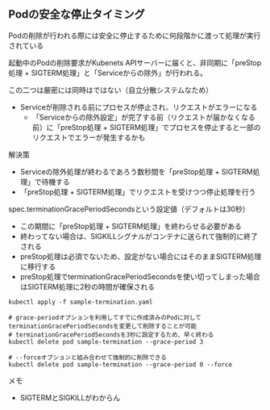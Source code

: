 ## Podの安全な停止タイミング

Podの削除が行われる際には安全に停止するために何段階かに渡って処理が実行されている

起動中のPodの削除要求がKubenets APIサーバーに届くと、非同期に「preStop処理 + SIGTERM処理」と「Serviceからの除外」が行われる。

この二つは厳密には同時はではない（自立分散システムなため）
- Serviceが削除される前にプロセスが停止され、リクエストがエラーになる
  - 「Serviceからの除外設定」が完了する前（リクエストが届かなくなる前）に「preStop処理 + SIGTERM処理」でプロセスを停止すると一部のリクエストでエラーが発生するかも

解決策
- Serviceの除外処理が終わるであろう数秒間を「preStop処理 + SIGTERM処理」で待機する
- 「preStop処理 + SIGTERM処理」でリクエストを受けつつ停止処理を行う

spec.terminationGracePeriodSecondsという設定値（デフォルトは30秒）
- この期間に「preStop処理 + SIGTERM処理」を終わらせる必要がある
- 終わってない場合は、SIGKILLシグナルがコンテナに送られて強制的に終了される
- preStop処理は必須でないため、設定がない場合にはそのままSIGTERM処理に移行する
- preStop処理でterminationGracePeriodSecondsを使い切ってしまった場合はSIGTERM処理に2秒の時間が確保される

```
kubectl apply -f sample-termination.yaml

# grace-periodオプションを利用してすでに作成済みのPodに対してterminationGracePeriodSecondsを変更して削除することが可能
# terminationGracePeriodSecondsを3秒に設定するため、早く終わる
kubectl delete pod sample-termination --grace-period 3

# --forceオプションと組み合わせて強制的に削除できる
kubectl delete pod sample-termination --grace-period 0 --force
```

メモ
- SIGTERMとSIGKILLがわからん
